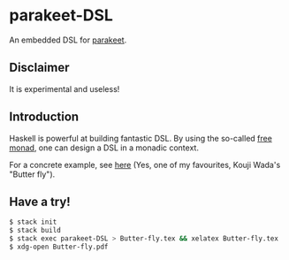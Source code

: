 # parakeet-DSL

An embedded DSL for [parakeet](https://github.com/foreverbell/parakeet).

## Disclaimer

It is experimental and useless!

## Introduction

Haskell is powerful at building fantastic DSL. By using the so-called [free monad](http://comonad.com/reader/2008/monads-for-free/), one can design a DSL in a monadic context. 

For a concrete example, see [here](https://raw.githubusercontent.com/foreverbell/parakeet-DSL/master/src/Main.hs) (Yes, one of my favourites, Kouji Wada's "Butter fly").

## Have a try!

```bash
$ stack init
$ stack build
$ stack exec parakeet-DSL > Butter-fly.tex && xelatex Butter-fly.tex
$ xdg-open Butter-fly.pdf
```
